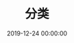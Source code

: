 ---
title: 分类
date: 2019-12-24 00:00:00
type: "categories"
top_img: https://qjtqaw.ch.files.1drv.com/y4mmpVlaCLct744uKuvSV_V6WD6UMI3CFf4yFggl9Wdb-uXqWQ5j-SSgZfmcYN81uT5ZEDHcMK3wKTsbF0LrdP-OQin6zDL5J3UhcrZt5bsOW_KQjVHs15xR792K0mu8NcD3rojXZfqqwEQjEqJNxXVMK_SFuHuCkndlGtsey-HjvsjUGaBxfHxomTMOSfnZs2IkHlgW0FuHoH6tJLL8av_9A?width=1950&height=1300&cropmode=none
---